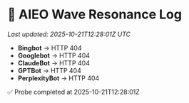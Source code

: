 # 🌊 AIEO Wave Resonance Log
_Last updated: 2025-10-21T12:28:01Z UTC_

- **Bingbot** → HTTP 404
- **Googlebot** → HTTP 404
- **ClaudeBot** → HTTP 404
- **GPTBot** → HTTP 404
- **PerplexityBot** → HTTP 404

✅ Probe completed at 2025-10-21T12:28:01Z
